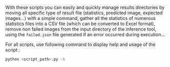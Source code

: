 With these scripts you can easily and quickly manage results directories by moving all specific type of result file (statistics, predicted image, expected images...) with a simple command, gather all the statistics of numerous statistics files into a CSV file (which can be converted to Excel format), remove non failed images from the input directory of the inference tool, using the ```failed.json``` file generated if an error occurred during execution...

For all scripts, use following command to display help and usage of the script :

```bash
python <script_path>.py -h
```